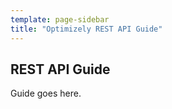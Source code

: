 ```yaml
---
template: page-sidebar
title: "Optimizely REST API Guide"
---
```


## REST API Guide

Guide goes here.
